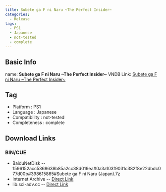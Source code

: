 ```yaml
---
title: Subete ga F ni Naru ~The Perfect Insider~
categories:
  - Release
tags:
  - PS1
  - Japanese
  - not-tested
  - complete
---
```

## Basic Info

name: **Subete ga F ni Naru \~The Perfect Insider\~**
VNDB Link: [Subete ga F ni Naru \~The Perfect Insider\~](https://vndb.org/r7677)

## Tag
 - Platform : PS1
 - Language : Japanese
 - Compatibility : not-tested
 - Completeness : complete

## Download Links
### BIN/CUE
 - BaiduNetDisk
 -- 1596152acc5368638b85a2cc38d019ea#0a3a103f9031c382f8e22dbdc077d00b#398615865#Subete ga F ni Naru (Japan).7z
 - Internet Archive
 -- [Direct Link](https://archive.org/download/sony_playstation_part4/Subete%20ga%20F%20ni%20Naru%20-%20The%20Perfect%20Insider%20%28Japan%29.zip)
 - lib.sci-adv.cc
 -- [Direct Link](https://pan.mcseekeri.top/api/raw/?path=/K%E7%A4%BE%E6%95%B4%E5%90%88/Subete%20ga%20F%20ni%20Naru%20(Japan).7z)